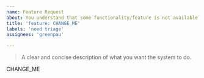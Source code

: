 ```yaml
---
name: Feature Request
about: You understand that some functionality/feature is not available and you want it added.
title: 'feature: CHANGE_ME'
labels: 'need triage'
assignees: 'greenpau'

---
```


> A clear and concise description of what you want the system to do.

CHANGE_ME
